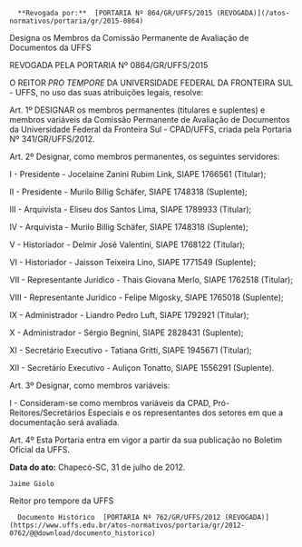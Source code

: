       **Revogada por:**  [PORTARIA Nº 864/GR/UFFS/2015 (REVOGADA)](/atos-normativos/portaria/gr/2015-0864) 

   Designa os Membros da Comissão Permanente de Avaliação de Documentos da UFFS  

REVOGADA PELA PORTARIA Nº 0864/GR/UFFS/2015

 O REITOR *PRO TEMPORE* DA UNIVERSIDADE FEDERAL DA FRONTEIRA SUL - UFFS, no uso das suas atribuições legais, resolve:

 Art. 1º DESIGNAR os membros permanentes (titulares e suplentes) e membros variáveis da Comissão Permanente de Avaliação de Documentos da Universidade Federal da Fronteira Sul - CPAD/UFFS, criada pela Portaria Nº 341/GR/UFFS/2012.

 Art. 2º Designar, como membros permanentes, os seguintes servidores:

 I - Presidente - Jocelaine Zanini Rubim Link, SIAPE 1766561 (Titular);

 II - Presidente - Murilo Billig Schäfer, SIAPE 1748318 (Suplente);

 III - Arquivista - Eliseu dos Santos Lima, SIAPE 1789933 (Titular);

 IV - Arquivista - Murilo Billig Schäfer, SIAPE 1748318 (Suplente);

 V - Historiador - Delmir José Valentini, SIAPE 1768122 (Titular);

 VI - Historiador - Jaisson Teixeira Lino, SIAPE 1771549 (Suplente);

 VII - Representante Jurídico - Thais Giovana Merlo, SIAPE 1762518 (Titular);

 VIII - Representante Jurídico - Felipe Migosky, SIAPE 1765018 (Suplente);

 IX - Administrador - Liandro Pedro Luft, SIAPE 1792921 (Titular);

 X - Administrador - Sérgio Begnini, SIAPE 2828431 (Suplente);

 XI - Secretário Executivo - Tatiana Gritti, SIAPE 1945671 (Titular);

 XII - Secretário Executivo - Auliçon Tonatto, SIAPE 1556291 (Suplente).

 Art. 3º Designar, como membros variáveis:

 I - Consideram-se como membros variáveis da CPAD, Pró-Reitores/Secretários Especiais e os representantes dos setores em que a documentação será avaliada.

 Art. 4º Esta Portaria entra em vigor a partir da sua publicação no Boletim Oficial da UFFS.

  

   **Data do ato:** Chapecó-SC, 31 de julho de 2012.   
 

    Jaime Giolo   
 Reitor pro tempore da UFFS 

      Documento Histórico  [PORTARIA Nº 762/GR/UFFS/2012 (REVOGADA)](https://www.uffs.edu.br/atos-normativos/portaria/gr/2012-0762/@@download/documento_historico)     
      